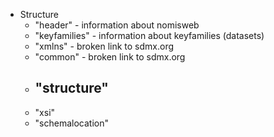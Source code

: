 
* Structure
    - "header" - information about nomisweb         
    - "keyfamilies"  - information about keyfamilies  (datasets)  
    - "xmlns" - broken link to sdmx.org      
    - "common"  - broken link to sdmx.org   
    - "structure" 
      -   
    - "xsi"            
    - "schemalocation"
